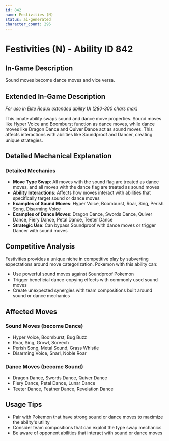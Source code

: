 ```yaml
---
id: 842
name: Festivities (N)
status: ai-generated
character_count: 296
---
```


# Festivities (N) - Ability ID 842

## In-Game Description
Sound moves become dance moves and vice versa.

## Extended In-Game Description
*For use in Elite Redux extended ability UI (280-300 chars max)*

This innate ability swaps sound and dance move properties. Sound moves like Hyper Voice and Boomburst function as dance moves, while dance moves like Dragon Dance and Quiver Dance act as sound moves. This affects interactions with abilities like Soundproof and Dancer, creating unique strategies.

## Detailed Mechanical Explanation

### Detailed Mechanics

- **Move Type Swap**: All moves with the sound flag are treated as dance moves, and all moves with the dance flag are treated as sound moves
- **Ability Interactions**: Affects how moves interact with abilities that specifically target sound or dance moves
- **Examples of Sound Moves**: Hyper Voice, Boomburst, Roar, Sing, Perish Song, Disarming Voice
- **Examples of Dance Moves**: Dragon Dance, Swords Dance, Quiver Dance, Fiery Dance, Petal Dance, Teeter Dance
- **Strategic Use**: Can bypass Soundproof with dance moves or trigger Dancer with sound moves

## Competitive Analysis

Festivities provides a unique niche in competitive play by subverting expectations around move categorization. Pokemon with this ability can:
- Use powerful sound moves against Soundproof Pokemon
- Trigger beneficial dance-copying effects with commonly used sound moves
- Create unexpected synergies with team compositions built around sound or dance mechanics

## Affected Moves

### Sound Moves (become Dance)
- Hyper Voice, Boomburst, Bug Buzz
- Roar, Sing, Growl, Screech
- Perish Song, Metal Sound, Grass Whistle
- Disarming Voice, Snarl, Noble Roar

### Dance Moves (become Sound)
- Dragon Dance, Swords Dance, Quiver Dance
- Fiery Dance, Petal Dance, Lunar Dance
- Teeter Dance, Feather Dance, Revelation Dance

## Usage Tips

- Pair with Pokemon that have strong sound or dance moves to maximize the ability's utility
- Consider team compositions that can exploit the type swap mechanics
- Be aware of opponent abilities that interact with sound or dance moves